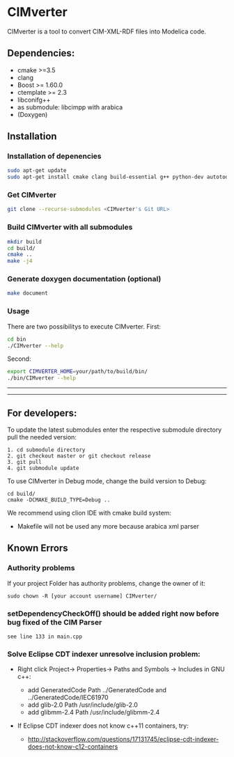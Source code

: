 # CIMverter
CIMverter is a tool to convert CIM-XML-RDF files into Modelica code.

## Dependencies:
* cmake >=3.5
* clang
* Boost >= 1.60.0
* ctemplate >= 2.3
* libconifg++
* as submodule: libcimpp with arabica
* (Doxygen)

## Installation

### Installation of depenencies
```bash
sudo apt-get update
sudo apt-get install cmake clang build-essential g++ python-dev autotools-dev libicu-dev build-essential libbz2-dev libboost-all-dev libctemplate-dev doxygen graphviz libconfig++-dev
```
### Get CIMverter
```bash
git clone --recurse-submodules <CIMverter's Git URL>
```

### Build CIMverter with all submodules
```bash
mkdir build
cd build/
cmake ..
make -j4
```

### Generate doxygen documentation (optional)
```bash
make document
```

### Usage
There are two possibilitys to execute CIMverter. 
First:
```bash
cd bin
./CIMverter --help
``` 
Second: 
```bash
export CIMVERTER_HOME=your/path/to/build/bin/
./bin/CIMverter --help
``` 


***

***
## For developers:

To update the latest submodules enter the respective submodule directory pull the needed version:

    1. cd submodule directory
    2. git checkout master or git checkout release
    3. git pull
    4. git submodule update


To use CIMverter in Debug mode, change the build version to Debug:

    cd build/
    cmake -DCMAKE_BUILD_TYPE=Debug ..

We recommend using clion IDE with cmake build system:

* Makefile will not be used any more because arabica xml parser

## Known Errors
### Authority problems
If your project Folder has authority problems, change the owner of it:

    sudo chown -R [your account username] CIMverter/
    
### setDependencyCheckOff() should be added right now before bug fixed of the CIM Parser
    see line 133 in main.cpp
    
### Solve Eclipse CDT indexer unresolve inclusion problem:

* Right click Project-> Properties-> Paths and Symbols -> Includes in GNU c++:

  * add GeneratedCode Path ../GeneratedCode and ../GeneratedCode/IEC61970
  * add glib-2.0 Path /usr/include/glib-2.0
  * add glibmm-2.4 Path /usr/include/glibmm-2.4

* If Eclipse CDT indexer does not know c++11 containers, try:
  * http://stackoverflow.com/questions/17131745/eclipse-cdt-indexer-does-not-know-c12-containers
